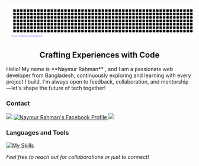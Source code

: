 <div align="center">
  
![naymur](gitartwork.svg)

</div>

<h2 align="center">Crafting Experiences with Code</h2>
<p>Hello! My name is **Naymur Rahman** , and I am a passionate web developer from Bangladesh, continuously exploring and learning with every project I build. I'm always open to feedback, collaboration, and mentorship—let's shape the future of tech together!
</p>

### Contact

<a target="_blank" href="https://www.linkedin.com/in/nymur-rahman-b76269178/"><img src="https://img.shields.io/badge/-LinkedIn-0077B5?style=for-the-badge&logo=Linkedin&logoColor=white"></img></a>
<a href="https://www.facebook.com/tusher2001" target="_blank">
  <img src="https://img.shields.io/badge/-Facebook-1877F2?style=for-the-badge&logo=Facebook&logoColor=white" alt="Naymur Rahman's Facebook Profile">
</a>
<a target="_blank" href="https://naymurs-portfolio.netlify.app/"><img src="https://img.shields.io/badge/-WEB-FF4088?style=for-the-badge&logo=Hugo&logoColor=white"></img></a>	


### Languages and Tools 
[![My Skills](https://skillicons.dev/icons?i=html,css,javascript,ts,react,figma,bootstrap,tailwind,express,firebase,git,github,mongodb,nodejs,postman,nextjs,vite,webstorm)](https://skillicons.dev)


<i>Feel free to reach out for collaborations or just to connect!</i>
